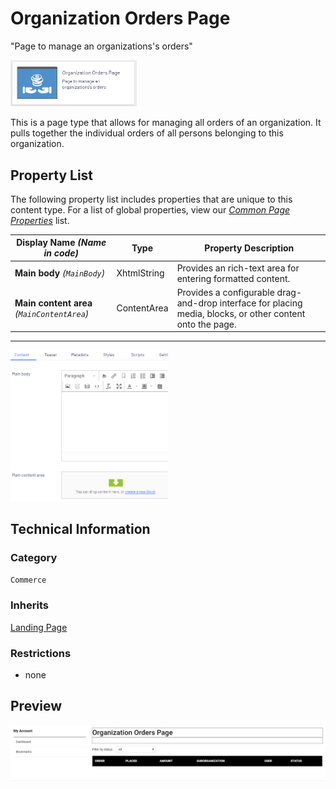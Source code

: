 # Organization Orders Page
"Page to manage an organizations's orders"

<img src="Screenshots/Organization Orders Page%20-%20icon.png?raw=true" alt="Organization Orders Page icon" width="40%" />

This is a page type that allows for managing all orders of an organization. It pulls together the individual orders of all persons belonging to this organization.

## Property List
The following property list includes properties that are unique to this content type. For a list of global properties, view our [*Common Page  Properties*](./Common%20Page%20Properties.md) list.

Display Name *(Name in code)* | Type | Property Description
--------------|------|---------------
**Main body** *(`MainBody`)* | XhtmlString | Provides an rich-text area for entering formatted content.
**Main content area** *(`MainContentArea`)* | ContentArea | Provides a configurable drag-and-drop interface for placing media, blocks, or other content onto the page.

** **
<img src="Screenshots/Organization Orders Page%20-%20Content%20tab.png?raw=true" alt="Preview of Organization Orders Page" width="50%"/>

## Technical Information

### Category
`Commerce`

### Inherits
[Landing Page](#)

### Restrictions
* none


## Preview
<img src="Screenshots/Organization Orders Page -%20OPE.png?raw=true" alt="Preview of Organization Orders Page" width="100%"/>
